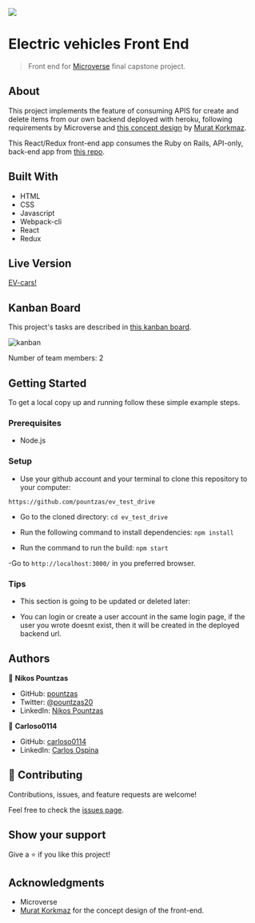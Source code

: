 ![](https://img.shields.io/badge/Microverse-blueviolet)

# Electric vehicles Front End

> Front end for [Microverse](https://microverse.io) final capstone project.

## About

This project implements the feature of consuming APIS for create and delete items from our own backend deployed with heroku, following requirements by Microverse and [this concept design](https://www.behance.net/gallery/26425031/Vespa-Responsive-Redesign) by [Murat Korkmaz](https://www.behance.net/muratk).

This React/Redux front-end app consumes the Ruby on Rails, API-only, back-end app from [this repo](https://github.com/carloso0114/appointments-API).

## Built With

- HTML
- CSS
- Javascript
- Webpack-cli
- React
- Redux

## Live Version

[EV-cars!](https://amazing-lovelace-21bef2.netlify.app/home)

## Kanban Board

This project's tasks are described in [this kanban board](https://github.com/carloso0114/appointments-API/projects/1).

![kanban](https://user-images.githubusercontent.com/14119855/138367885-5fac4c25-2d61-419e-a64c-a421623735be.png)

Number of team members: 2

## Getting Started

To get a local copy up and running follow these simple example steps.

### Prerequisites
  
- Node.js

### Setup

- Use your github account and your terminal to clone this repository to your computer:

`https://github.com/pountzas/ev_test_drive`

- Go to the cloned directory:
`cd ev_test_drive`

- Run the following command to install dependencies:
`npm install`

- Run the command to run the build:
`npm start`

-Go to `http://localhost:3000/` in you preferred browser.

### Tips
- This section is going to be updated or deleted later:

- You can login or create a user account in the same login page, if the user you wrote doesnt exist, then it will be created in the deployed backend url.

## Authors

👤 **Nikos Pountzas**

- GitHub: [pountzas](https://github.com/pountzas)
- Twitter: [@pountzas20](https://twitter.com/pountzas20)
- LinkedIn: [Nikos Pountzas](https://www.linkedin.com/in/nikos-pountzas/)

👤 **Carloso0114**

- GitHub: [carloso0114](https://github.com/carloso0114)
- LinkedIn: [Carlos Ospina](https://www.linkedin.com/in/carlosospina/)

## 🤝 Contributing

Contributions, issues, and feature requests are welcome!

Feel free to check the [issues page](https://github.com/pountzas/ev_test_drive/issues).

## Show your support

Give a ⭐️ if you like this project!

## Acknowledgments

- Microverse
- [Murat Korkmaz](https://www.behance.net/muratk) for the concept design of the front-end.
